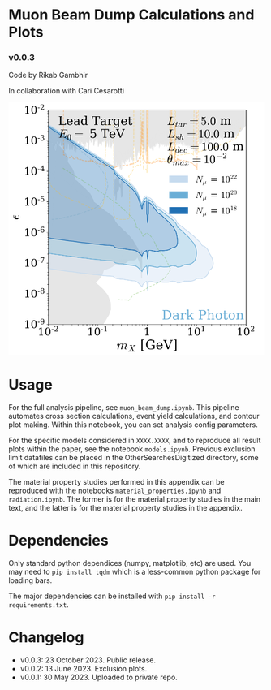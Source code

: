 # Muon Beam Dump Calculations and Plots
### v0.0.3

Code by Rikab Gambhir

In collaboration with Cari Cesarotti

<!-- Image -->
![Example plot](example_image.png)

# Usage

For the full analysis pipeline, see `muon_beam_dump.ipynb`. This pipeline automates cross section calculations, event yield calculations, and contour plot making. Within this notebook, you can set analysis config parameters.

For the specific models considered in `XXXX.XXXX`, and to reproduce all result plots within the paper, see the notebook `models.ipynb`. Previous exclusion limit datafiles can be placed in the OtherSearchesDigitized directory, some of which are included in this repository.


The material property studies performed in this appendix can be reproduced with the notebooks `material_properties.ipynb` and `radiation.ipynb`. The former is for the material property studies in the main text, and the latter is for the material property studies in the appendix.



# Dependencies

Only standard python dependices (numpy, matplotlib, etc) are used. You may need to `pip install tqdm` which is a less-common python package for loading bars.

The major dependencies can be installed with `pip install -r requirements.txt`.


# Changelog
* v0.0.3: 23 October 2023. Public release.
* v0.0.2: 13 June 2023. Exclusion plots.
* v0.0.1: 30 May 2023. Uploaded to private repo.
